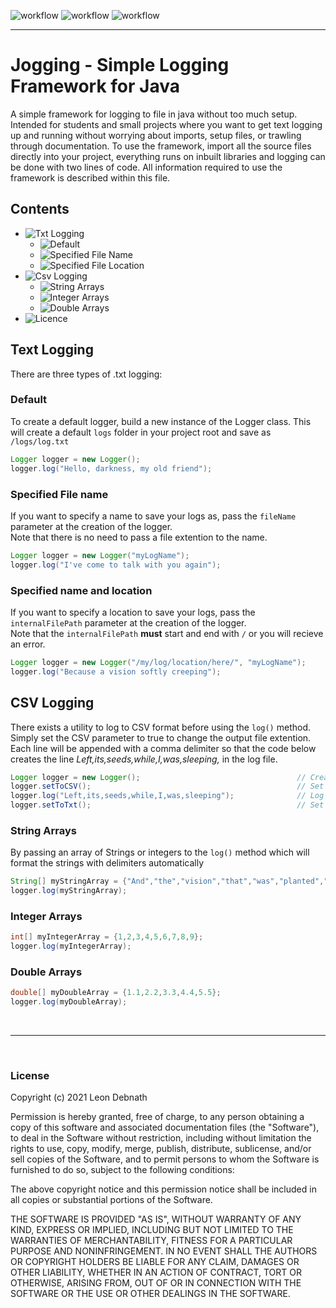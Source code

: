 ![workflow](https://github.com/S010MON/jogging/actions/workflows/linux.yml/badge.svg)
![workflow](https://github.com/S010MON/jogging/actions/workflows/windows.yml/badge.svg)
![workflow](https://github.com/S010MON/jogging/actions/workflows/mac.yml/badge.svg)

--------------------------------------------------------------------------------------

# Jogging - Simple Logging Framework for Java

A simple framework for logging to file in java without too much setup. Intended for students and small projects where you want to get text logging up and running without worrying about imports, setup files, or trawling through documentation.  To use the framework, import all the source files directly into your project, everything runs on inbuilt libraries and logging can be done with two lines of code.  All information required to use the framework is described within this file.

## Contents
- ![Txt Logging](https://github.com/S010MON/jogging#text-logging)
    - ![Default](https://github.com/S010MON/jogging#default)
    - ![Specified File Name](https://github.com/S010MON/jogging#specified-name)
    - ![Specified File Location](https://github.com/S010MON/jogging#specified-name-and-location)
- ![Csv Logging](https://github.com/S010MON/jogging#csv-logging)
    - ![String Arrays](https://github.com/S010MON/jogging#string-arrays)
    - ![Integer Arrays](https://github.com/S010MON/jogging#integer-arrays)
    - ![Double Arrays](https://github.com/S010MON/jogging#double-arrays)
- ![Licence](https://github.com/S010MON/jogging#license)

## Text Logging
There are three types of .txt logging:

### Default
To create a default logger, build a new instance of the Logger class.
This will create a default `logs` folder in your project root and save as `/logs/log.txt`
    
```java
Logger logger = new Logger();
logger.log("Hello, darkness, my old friend");
```

### Specified File name
If you want to specify a name to save your logs as, pass the `fileName` parameter at the creation of the logger.  
Note that there is no need to pass a file extention to the name. 

```java
Logger logger = new Logger("myLogName");
logger.log("I've come to talk with you again");
``` 

### Specified name and location
If you want to specify a location to save your logs, pass the `internalFilePath` parameter at the creation of the logger.  
Note that the `internalFilePath` **must** start and end with `/` or you will recieve an error.

```java
Logger logger = new Logger("/my/log/location/here/", "myLogName");
logger.log("Because a vision softly creeping");
```

## CSV Logging
There exists a utility to log to CSV format before using the `log()` method.  Simply set the CSV parameter to true to change the output file extention.  Each line will be appended with a comma delimiter so that the code below creates the line _Left,its,seeds,while,I,was,sleeping,_ in the log file. 

```java
Logger logger = new Logger();                                   // Create a new logger
logger.setToCSV();                                              // Set the CSV to true
logger.log("Left,its,seeds,while,I,was,sleeping");              // Log a user formatted comma seperated string to a .csv file
logger.setToTxt();                                              // Set the CSV to false (logging will now go to a .txt file of the same name)
```

### String Arrays
By passing an array of Strings or integers to the `log()` method which will format the strings with delimiters automatically

```java
String[] myStringArray = {"And","the","vision","that","was","planted","in","my","brain"};
logger.log(myStringArray);
```

### Integer Arrays

```java
int[] myIntegerArray = {1,2,3,4,5,6,7,8,9};
logger.log(myIntegerArray);
```

### Double Arrays

```java
double[] myDoubleArray = {1.1,2.2,3.3,4.4,5.5};
logger.log(myDoubleArray);
```
</br>

----

</br>

### License
Copyright (c) 2021 Leon Debnath

Permission is hereby granted, free of charge, to any person obtaining a copy
of this software and associated documentation files (the "Software"), to deal
in the Software without restriction, including without limitation the rights
to use, copy, modify, merge, publish, distribute, sublicense, and/or sell
copies of the Software, and to permit persons to whom the Software is
furnished to do so, subject to the following conditions:

The above copyright notice and this permission notice shall be included in all
copies or substantial portions of the Software.

THE SOFTWARE IS PROVIDED "AS IS", WITHOUT WARRANTY OF ANY KIND, EXPRESS OR
IMPLIED, INCLUDING BUT NOT LIMITED TO THE WARRANTIES OF MERCHANTABILITY,
FITNESS FOR A PARTICULAR PURPOSE AND NONINFRINGEMENT. IN NO EVENT SHALL THE
AUTHORS OR COPYRIGHT HOLDERS BE LIABLE FOR ANY CLAIM, DAMAGES OR OTHER
LIABILITY, WHETHER IN AN ACTION OF CONTRACT, TORT OR OTHERWISE, ARISING FROM,
OUT OF OR IN CONNECTION WITH THE SOFTWARE OR THE USE OR OTHER DEALINGS IN THE
SOFTWARE.
